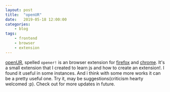 ```yaml
---
layout: post
title:	"openUR"
date:	2019-05-18 12:00:00
categories:
    - blog
tags:
    - frontend
    - browser
    - extension
---
```


[openUR](https://github.com/va6un), spelled `opener!` is an browser extension for [firefox](https://addons.mozilla.org/en-US/firefox/addon/openur/) and [chrome](https://chrome.google.com/webstore/detail/openur/mlnmaaccnkjclggckjinhjklladegpdd). It's a small extension that I created to learn js and how to create an extension!. I found it useful in some instances. And i think with some more works it can be a pretty useful one. Try it, may be suggestions(criticism hearty welcomed :p). Check out for more updates in future.
